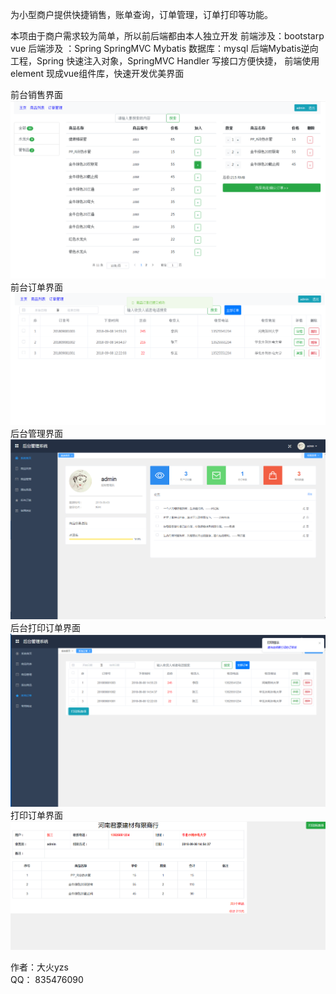 为小型商户提供快捷销售，账单查询，订单管理，订单打印等功能。

本项由于商户需求较为简单，所以前后端都由本人独立开发 
前端涉及：bootstarp vue
后端涉及 ：Spring SpringMVC Mybatis 
数据库：mysql
后端Mybatis逆向工程，Spring 快速注入对象，SpringMVC Handler 写接口方便快捷，
前端使用element 现成vue组件库，快速开发优美界面


前台销售界面
![image](https://github.com/835476090/SSM_VUE/raw/master/images/前台销售界面.png)
前台订单界面
![image](https://github.com/835476090/SSM_VUE/raw/master/images/前台订单界面.png)
后台管理界面
![image](https://github.com/835476090/SSM_VUE/raw/master/images/后台管理界面.png)
后台打印订单界面
![image](https://github.com/835476090/SSM_VUE/raw/master/images/后台打印订单界面.png)
打印订单界面
![image](https://github.com/835476090/SSM_VUE/raw/master/images/打印订单界面.png)

作者：大火yzs	
QQ： 835476090







